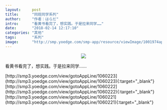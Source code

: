 ```yaml
---
layout:     post
title:      "同班同学系列"
author:     "作者：はらだ"
intro:      "看黄书看完了，想实践。于是拉来同学……"
date:       "2018-02-14 12:17:10"
categories: "其他"
tags:       "系列"
image:      "http://smp.yoedge.com/smp-app/resource/viewImage/1001974appline.png"
---
```

<div style="text-align: center">
<p><img src="http://smp.yoedge.com/smp-app/resource/viewImage/1001974appline.png"/></p>
</div>
<p class="post-meta">
<span>看黄书看完了，想实践。于是拉来同学……</span>
</p>
[http://smp3.yoedge.com/view/gotoAppLine/1060223](http://smp3.yoedge.com/view/gotoAppLine/1060223){:target="_blank"}
[http://smp3.yoedge.com/view/gotoAppLine/1060222](http://smp3.yoedge.com/view/gotoAppLine/1060222){:target="_blank"}
[http://smp3.yoedge.com/view/gotoAppLine/1060221](http://smp3.yoedge.com/view/gotoAppLine/1060221){:target="_blank"}


